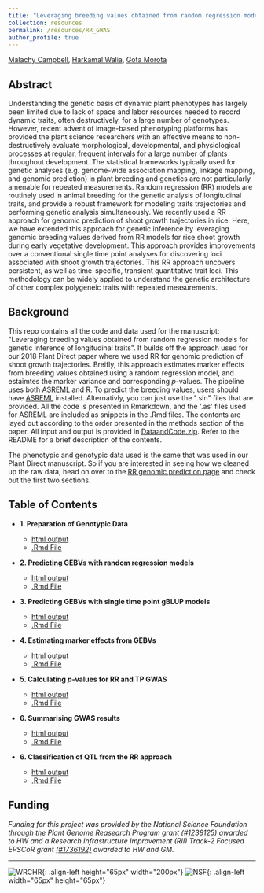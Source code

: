 ```yaml
---
title: "Leveraging breeding values obtained from random regression models for genetic inference of longitudinal traits"
collection: resources
permalink: /resources/RR_GWAS
author_profile: true
---
```


[Malachy Campbell](https://malachycampbell.github.io/), [Harkamal Walia](http://cropstressgenomics.org/), [Gota Morota](http://morotalab.org/)

## Abstract
Understanding the genetic basis of dynamic plant phenotypes has largely been limited due to lack of space and labor resources needed to record dynamic traits, often destructively, for a large number of genotypes. However, recent advent of image-based phenotyping platforms has provided the plant science researchers with an effective means to non-destructively evaluate morphological, developmental, and physiological processes at regular, frequent intervals for a large number of plants throughout development. The statistical frameworks typically used for genetic analyses (e.g. genome-wide association mapping, linkage mapping, and genomic prediction) in plant breeding and genetics are not particularly amenable for repeated measurements. Random regression (RR) models are routinely used in animal breeding for the genetic analysis of longitudinal traits, and provide a robust framework for modeling traits trajectories and performing genetic analysis simultaneously. We recently used a RR approach for genomic prediction of shoot growth trajectories in rice. Here, we have extended this approach for genetic inference by leveraging genomic breeding values derived from RR models for rice shoot growth during early vegetative development. This approach provides improvements over a conventional single time point analyses for discovering loci associated with shoot growth trajectories. This RR approach uncovers persistent, as well as time-specific, transient quantitative trait loci. This methodology can be widely applied to understand the genetic architecture of other complex polygeneic traits with repeated measurements.

## Background
This repo contains all the code and data used for the manuscript: "Leveraging breeding values obtained from random regression models for genetic inference of longitudinal traits". It builds off the approach used for our 2018 Plant Direct paper where we used RR for genomic prediction of shoot growth trajectories. Breifly, this approach estimates marker effects from breeding values obtained using a random regression model, and estaimtes the marker variance and corresponding *p*-values. The pipeline uses both [ASREML](https://www.vsni.co.uk/downloads/asreml/) and R. To predict the breeding values, users should have [ASREML](https://www.vsni.co.uk/downloads/asreml/) installed. Alternativly, you can just use the ".sln" files that are provided. All the code is presented in Rmarkdown, and the '.as' files used for ASREML are included as snippets in the .Rmd files. The contents are layed out according to the order presented in the methods section of the paper. All input and output is provided in [DataandCode.zip](DataandCode.zip). Refer to the README for a brief description of the contents.

The phenotypic and genotypic data used is the same that was used in our Plant Direct manuscript. So if you are interested in seeing how we cleaned up the raw data, head on over to the [RR genomic prediction page](https://github.com/malachycampbell/Utilizing-random-regression-models-for-genomic-prediction-of-a-longitudinal-trait-derived-from-HTP) and check out the first two sections.

## Table of Contents 
* **1. Preparation of Genotypic Data**
  - [html output](https://rawgit.com/malachycampbell/Leveraging-RR-GEBVs-for-genomic-inference-of-longitudinal-traits/master/HTMLoutput/1.GenotypicData.html)
  - [.Rmd File](https://rawgit.com/malachycampbell/Leveraging-RR-GEBVs-for-genomic-inference-of-longitudinal-traits/master/HTMLoutput/1.GenotypicData.Rmd)
  
* **2. Predicting GEBVs with random regression models**
  - [html output](https://rawgit.com/malachycampbell/Leveraging-RR-GEBVs-for-genomic-inference-of-longitudinal-traits/master/HTMLoutput/2.GEBVs_RR.html)
  - [.Rmd File](https://rawgit.com/malachycampbell/Leveraging-RR-GEBVs-for-genomic-inference-of-longitudinal-traits/master/HTMLoutput/2.GEBVs_RR.Rmd)
  
* **3. Predicting GEBVs with single time point gBLUP models**
  - [html output](https://rawgit.com/malachycampbell/Leveraging-RR-GEBVs-for-genomic-inference-of-longitudinal-traits/master/3.GEBVs_TP.html)
  - [.Rmd File](https://rawgit.com/malachycampbell/Leveraging-RR-GEBVs-for-genomic-inference-of-longitudinal-traits/master/3.GEBVs_TP.Rmd)
  
* **4. Estimating marker effects from GEBVs**
  - [html output](https://rawgit.com/malachycampbell/Leveraging-RR-GEBVs-for-genomic-inference-of-longitudinal-traits/master/4.BetasFromGEBVs.html)
  - [.Rmd File](https://rawgit.com/malachycampbell/Leveraging-RR-GEBVs-for-genomic-inference-of-longitudinal-traits/master/4.BetasFromGEBVs.Rmd)
 
* **5. Calculating *p*-values for RR and TP GWAS**
  - [html output](https://rawgit.com/malachycampbell/Leveraging-RR-GEBVs-for-genomic-inference-of-longitudinal-traits/master/5.CalculatingPvaluesForGWAS.html)
  - [.Rmd File](https://rawgit.com/malachycampbell/Leveraging-RR-GEBVs-for-genomic-inference-of-longitudinal-traits/master/5.CalculatingPvaluesForGWAS.Rmd)
  
* **6. Summarising GWAS results**
  - [html output](https://rawgit.com/malachycampbell/Leveraging-RR-GEBVs-for-genomic-inference-of-longitudinal-traits/master/6.SummariseGWASResults.html)
  - [.Rmd File](https://rawgit.com/malachycampbell/Leveraging-RR-GEBVs-for-genomic-inference-of-longitudinal-traits/master/6.SummariseGWASResults.Rmd)
  
* **6. Classification of QTL from the RR approach**
  - [html output](https://rawgit.com/malachycampbell/Leveraging-RR-GEBVs-for-genomic-inference-of-longitudinal-traits/master/7.ClassificationOfQTL.html)
  - [.Rmd File](https://rawgit.com/malachycampbell/Leveraging-RR-GEBVs-for-genomic-inference-of-longitudinal-traits/master/7.ClassificationOfQTL.Rmd)
  
 ## Funding
*Funding for this project was provided by the National Science Foundation through the Plant Genome Reasearch Program grant [(#1238125)](https://www.nsf.gov/awardsearch/showAward?AWD_ID=1238125) awarded to HW and a Research Infrastructure Improvement (RII) Track-2 Focused EPSCoR grant [(#1736192)](https://www.nsf.gov/awardsearch/showAward?AWD_ID=1736192) awarded to HW and GM.*

---

![WRCHR](http://malachycampbell.github.io/images/WRCHR.png){: .align-left height="65px" width="200px"}
![NSF](http://malachycampbell.github.io/images/nsf_logo.png){: .align-left width="65px" height="65px"}

